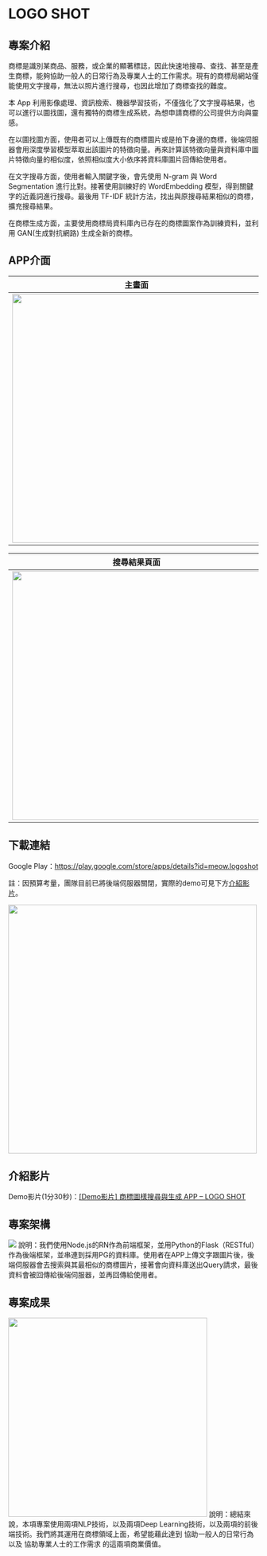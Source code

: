 # LOGO SHOT
## 專案介紹
商標是識別某商品、服務，或企業的顯著標誌，因此快速地搜尋、查找、甚至是產生商標，能夠協助一般人的日常行為及專業人士的工作需求。現有的商標局網站僅能使用文字搜尋，無法以照片進行搜尋，也因此增加了商標查找的難度。

本 App 利用影像處理、資訊檢索、機器學習技術，不僅強化了文字搜尋結果，也可以進行以圖找圖，還有獨特的商標生成系統，為想申請商標的公司提供方向與靈感。

在以圖找圖方面，使用者可以上傳既有的商標圖片或是拍下身邊的商標，後端伺服器會用深度學習模型萃取出該圖片的特徵向量。再來計算該特徵向量與資料庫中圖片特徵向量的相似度，依照相似度大小依序將資料庫圖片回傳給使用者。

在文字搜尋方面，使用者輸入關鍵字後，會先使用 N-gram 與 Word Segmentation 進行比對。接著使用訓練好的 WordEmbedding 模型，得到關鍵字的近義詞進行搜尋。最後用 TF-IDF 統計方法，找出與原搜尋結果相似的商標，擴充搜尋結果。

在商標生成方面，主要使用商標局資料庫內已存在的商標圖案作為訓練資料，並利用 GAN(生成對抗網路) 生成全新的商標。

## APP介面
主畫面|搜尋頁面|
-|-|
<img src="https://i.imgur.com/6F3DvqC.png" height="500" />|<img src="https://i.imgur.com/1QII33x.png" height="500" />|

搜尋結果頁面|靈感啟發頁面|
-|-|
<img src="https://i.imgur.com/y9GLxv9.png" height="500" />|<img src="https://i.imgur.com/iozkqMv.png" height="500" />|

## 下載連結
Google Play：https://play.google.com/store/apps/details?id=meow.logoshot

註：因預算考量，團隊目前已將後端伺服器關閉，實際的demo可見下方[介紹影片](#介紹影片)。

<img src="https://i.imgur.com/tzqdG13.png" height="500" />

## 介紹影片
Demo影片(1分30秒)：[[Demo影片] 商標圖樣搜尋與生成 APP – LOGO SHOT](https://www.youtube.com/watch?v=RFrpexPjAhY&ab_channel=%E8%B3%B4%E7%BE%A4%E9%BE%8D)

## 專案架構
![](https://i.imgur.com/motb8a9.png)
說明：我們使用Node.js的RN作為前端框架，並用Python的Flask（RESTful）作為後端框架，並串連到採用PG的資料庫。使用者在APP上傳文字跟圖片後，後端伺服器會去搜索與其最相似的商標圖片，接著會向資料庫送出Query請求，最後資料會被回傳給後端伺服器，並再回傳給使用者。

## 專案成果
<img src="https://i.imgur.com/0UOsQgJ.png" height="400" />
說明：總結來說，本項專案使用兩項NLP技術，以及兩項Deep Learning技術，以及兩項的前後端技術。我們將其運用在商標領域上面，希望能藉此達到 協助一般人的日常行為 以及 協助專業人士的工作需求 的這兩項商業價值。




